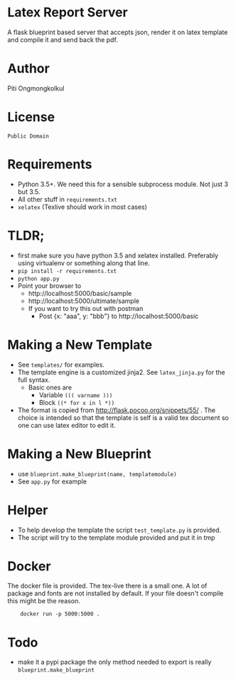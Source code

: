 # Latex Report Server

A flask blueprint based server that accepts json, render it on latex template and compile it and send back the pdf.

# Author
Piti Ongmongkolkul

# License

	Public Domain

# Requirements

* Python 3.5+. We need this for a sensible subprocess module. Not just 3 but 3.5.
* All other stuff in `requirements.txt`
* `xelatex` (Texlive should work in most cases)

# TLDR;

* first make sure you have python 3.5 and xelatex installed. Preferably using virtualenv or something along that line.
* `pip install -r requirements.txt`
* `python app.py`
* Point your browser to
	* http://localhost:5000/basic/sample
	* http://localhost:5000/ultimate/sample
	* If you want to try this out with postman
		- Post {x: "aaa", y: "bbb"} to http://localhost:5000/basic


# Making a New Template

* See `templates/` for examples.
* The template engine is a customized jinja2. See `latex_jinja.py` for the full syntax.
	* Basic ones are
		* Variable `((( varname )))`
		* Block `((* for x in l *))`
* The format is copied from http://flask.pocoo.org/snippets/55/ . The choice is intended so that the template is self is a valid tex document so one can use latex editor to edit it.

# Making a New Blueprint

* use `blueprint.make_blueprint(name, templatemodule)`
* See `app.py` for example

# Helper

* To help develop the template the script `test_template.py` is provided.
* The script will try to the template module provided and put it in tmp

# Docker
The docker file is provided. The tex-live there is a small one. A lot of package and fonts are not installed by default. If your file doesn't compile this might be the reason.

```
	docker run -p 5000:5000 .
```

# Todo

* make it a pypi package the only method needed to export is really `blueprint.make_blueprint`
